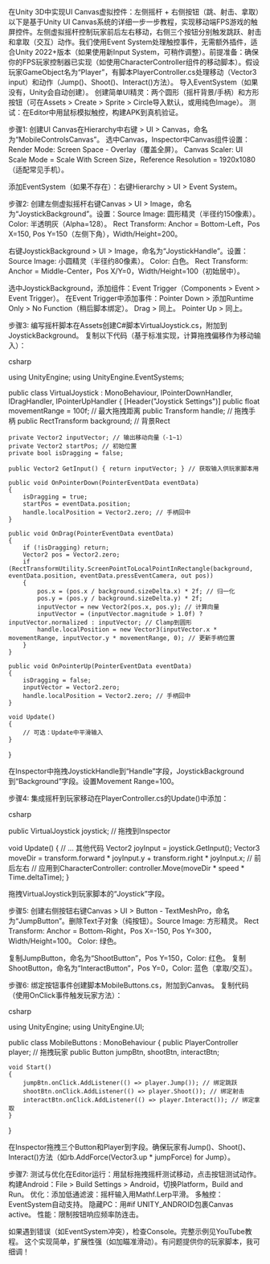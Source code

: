 在Unity 3D中实现UI Canvas虚拟控件：左侧摇杆 + 右侧按钮（跳、射击、拿取）以下是基于Unity UI Canvas系统的详细一步一步教程，实现移动端FPS游戏的触屏控件。左侧虚拟摇杆控制玩家前后左右移动，右侧三个按钮分别触发跳跃、射击和拿取（交互）动作。我们使用Event System处理触控事件，无需额外插件，适合Unity 2022+版本（如果使用新Input System，可稍作调整）。前提准备：确保你的FPS玩家控制器已实现（如使用CharacterController组件的移动脚本）。假设玩家GameObject名为“Player”，有脚本PlayerController.cs处理移动（Vector3 input）和动作（Jump()、Shoot()、Interact()方法）。
导入EventSystem（如果没有，Unity会自动创建）。
创建简单UI精灵：两个圆形（摇杆背景/手柄）和方形按钮（可在Assets > Create > Sprite > Circle导入默认，或用纯色Image）。
测试：在Editor中用鼠标模拟触控，构建APK到真机验证。

步骤1: 创建UI Canvas在Hierarchy中右键 > UI > Canvas，命名为“MobileControlsCanvas”。
选中Canvas，Inspector中Canvas组件设置：Render Mode: Screen Space - Overlay（覆盖全屏）。
Canvas Scaler: UI Scale Mode = Scale With Screen Size，Reference Resolution = 1920x1080（适配常见手机）。

添加EventSystem（如果不存在）：右键Hierarchy > UI > Event System。

步骤2: 创建左侧虚拟摇杆右键Canvas > UI > Image，命名为“JoystickBackground”。设置：Source Image: 圆形精灵（半径约150像素）。
Color: 半透明灰（Alpha=128）。
Rect Transform: Anchor = Bottom-Left，Pos X=150, Pos Y=150（左侧下角），Width/Height=200。

右键JoystickBackground > UI > Image，命名为“JoystickHandle”。设置：Source Image: 小圆精灵（半径约80像素）。
Color: 白色。
Rect Transform: Anchor = Middle-Center，Pos X/Y=0，Width/Height=100（初始居中）。

选中JoystickBackground，添加组件：Event Trigger（Components > Event > Event Trigger）。
在Event Trigger中添加事件：Pointer Down > 添加Runtime Only > No Function（稍后脚本绑定）。
Drag > 同上。
Pointer Up > 同上。

步骤3: 编写摇杆脚本在Assets创建C#脚本VirtualJoystick.cs，附加到JoystickBackground。
复制以下代码（基于标准实现，计算拖拽偏移作为移动输入）：

csharp

using UnityEngine;
using UnityEngine.EventSystems;

public class VirtualJoystick : MonoBehaviour, IPointerDownHandler, IDragHandler, IPointerUpHandler
{
    [Header("Joystick Settings")]
    public float movementRange = 100f; // 最大拖拽距离
    public Transform handle; // 拖拽手柄
    public RectTransform background; // 背景Rect

    private Vector2 inputVector; // 输出移动向量（-1~1）
    private Vector2 startPos; // 初始位置
    private bool isDragging = false;

    public Vector2 GetInput() { return inputVector; } // 获取输入供玩家脚本用

    public void OnPointerDown(PointerEventData eventData)
    {
        isDragging = true;
        startPos = eventData.position;
        handle.localPosition = Vector2.zero; // 手柄回中
    }

    public void OnDrag(PointerEventData eventData)
    {
        if (!isDragging) return;
        Vector2 pos = Vector2.zero;
        if (RectTransformUtility.ScreenPointToLocalPointInRectangle(background, eventData.position, eventData.pressEventCamera, out pos))
        {
            pos.x = (pos.x / background.sizeDelta.x) * 2f; // 归一化
            pos.y = (pos.y / background.sizeDelta.y) * 2f;
            inputVector = new Vector2(pos.x, pos.y); // 计算向量
            inputVector = (inputVector.magnitude > 1.0f) ? inputVector.normalized : inputVector; // Clamp到圆形
            handle.localPosition = new Vector3(inputVector.x * movementRange, inputVector.y * movementRange, 0); // 更新手柄位置
        }
    }

    public void OnPointerUp(PointerEventData eventData)
    {
        isDragging = false;
        inputVector = Vector2.zero;
        handle.localPosition = Vector2.zero; // 手柄回中
    }

    void Update()
    {
        // 可选：Update中平滑输入
    }
}

在Inspector中拖拽JoystickHandle到“Handle”字段，JoystickBackground到“Background”字段。设置Movement Range=100。

步骤4: 集成摇杆到玩家移动在PlayerController.cs的Update()中添加：

csharp

public VirtualJoystick joystick; // 拖拽到Inspector

void Update()
{
    // ... 其他代码
    Vector2 joyInput = joystick.GetInput();
    Vector3 moveDir = transform.forward * joyInput.y + transform.right * joyInput.x; // 前后左右
    // 应用到CharacterController: controller.Move(moveDir * speed * Time.deltaTime);
}

拖拽VirtualJoystick到玩家脚本的“Joystick”字段。

步骤5: 创建右侧按钮右键Canvas > UI > Button - TextMeshPro，命名为“JumpButton”。删除Text子对象（纯按钮）。Source Image: 方形精灵。
Rect Transform: Anchor = Bottom-Right，Pos X=-150, Pos Y=300，Width/Height=100。
Color: 绿色。

复制JumpButton，命名为“ShootButton”，Pos Y=150，Color: 红色。
复制ShootButton，命名为“InteractButton”，Pos Y=0，Color: 蓝色（拿取/交互）。

步骤6: 绑定按钮事件创建脚本MobileButtons.cs，附加到Canvas。
复制代码（使用OnClick事件触发玩家方法）：

csharp

using UnityEngine;
using UnityEngine.UI;

public class MobileButtons : MonoBehaviour
{
    public PlayerController player; // 拖拽玩家
    public Button jumpBtn, shootBtn, interactBtn;

    void Start()
    {
        jumpBtn.onClick.AddListener(() => player.Jump()); // 绑定跳跃
        shootBtn.onClick.AddListener(() => player.Shoot()); // 绑定射击
        interactBtn.onClick.AddListener(() => player.Interact()); // 绑定拿取
    }
}

在Inspector拖拽三个Button和Player到字段。确保玩家有Jump()、Shoot()、Interact()方法（如rb.AddForce(Vector3.up * jumpForce) for Jump）。

步骤7: 测试与优化在Editor运行：用鼠标拖拽摇杆测试移动，点击按钮测试动作。
构建Android：File > Build Settings > Android，切换Platform，Build and Run。
优化：添加低通滤波：摇杆输入用Mathf.Lerp平滑。
多触控：EventSystem自动支持。
隐藏PC：用#if UNITY_ANDROID包裹Canvas active。
性能：限制按钮响应频率防连击。

如果遇到错误（如EventSystem冲突），检查Console。完整示例见YouTube教程。 这个实现简单，扩展性强（如加瞄准滑动）。有问题提供你的玩家脚本，我可细调！

